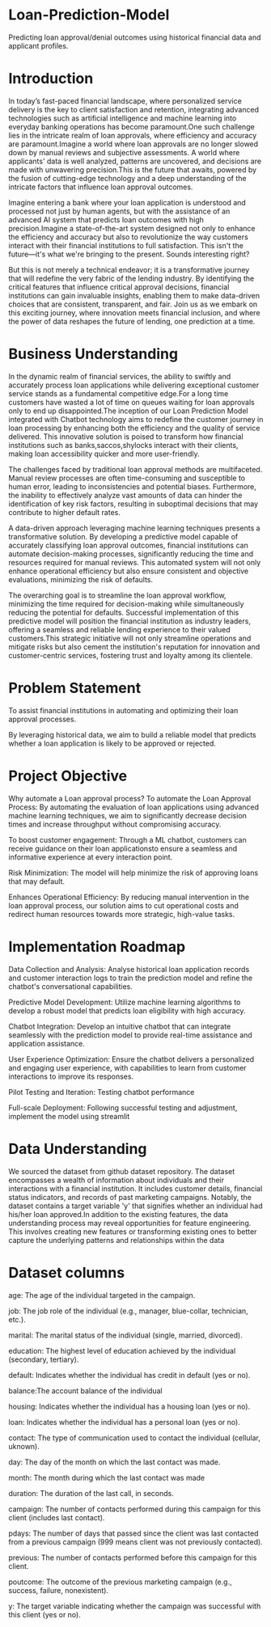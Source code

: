 # Loan-Prediction-Model
Predicting loan approval/denial outcomes using historical financial data and applicant profiles.

# Introduction
In today’s fast-paced financial landscape, where personalized service delivery is the key to client satisfaction and retention, integrating advanced technologies such as artificial intelligence and machine learning into everyday banking operations has become paramount.One such challenge lies in the intricate realm of loan approvals, where efficiency and accuracy are paramount.Imagine a world where loan approvals are no longer slowed down by manual reviews and subjective assessments. A world where applicants' data is well analyzed, patterns are uncovered, and decisions are made with unwavering precision.This is the future that awaits, powered by the fusion of cutting-edge technology and a deep understanding of the intricate factors that influence loan approval outcomes.

Imagine entering a bank where your loan application is understood and processed not just by human agents, but with the assistance of an advanced AI system that predicts loan outcomes with high precision.Imagine a state-of-the-art system designed not only to enhance the efficiency and accuracy but also to revolutionize the way customers interact with their financial institutions to full satisfaction. This isn't the future—it's what we're bringing to the present. Sounds interesting right?

But this is not merely a technical endeavor; it is a transformative journey that will redefine the very fabric of the lending industry. By identifying the critical features that influence critical approval decisions, financial institutions can gain invaluable insights, enabling them to make data-driven choices that are consistent, transparent, and fair. Join us as we embark on this exciting journey, where innovation meets financial inclusion, and where the power of data reshapes the future of lending, one prediction at a time.

# Business Understanding
In the dynamic realm of financial services, the ability to swiftly and accurately process loan applications while delivering exceptional customer service stands as a fundamental competitive edge.For a long time customers have wasted a lot of time on queues waiting for loan approvals only to end up disappointed.The inception of our Loan Prediction Model integrated with Chatbot technology aims to redefine the customer journey in loan processing by enhancing both the efficiency and the quality of service delivered. This innovative solution is poised to transform how financial institutions such as banks,saccos,shylocks interact with their clients, making loan accessibility quicker and more user-friendly.

The challenges faced by traditional loan approval methods are multifaceted. Manual review processes are often time-consuming and susceptible to human error, leading to inconsistencies and potential biases. Furthermore, the inability to effectively analyze vast amounts of data can hinder the identification of key risk factors, resulting in suboptimal decisions that may contribute to higher default rates.

A data-driven approach leveraging machine learning techniques presents a transformative solution. By developing a predictive model capable of accurately classifying loan approval outcomes, financial institutions can automate decision-making processes, significantly reducing the time and resources required for manual reviews. This automated system will not only enhance operational efficiency but also ensure consistent and objective evaluations, minimizing the risk of defaults.

The overarching goal is to streamline the loan approval workflow, minimizing the time required for decision-making while simultaneously reducing the potential for defaults. Successful implementation of this predictive model will position the financial institution as industry leaders, offering a seamless and reliable lending experience to their valued customers.This strategic initiative will not only streamline operations and mitigate risks but also cement the institution's reputation for innovation and customer-centric services, fostering trust and loyalty among its clientele.

# Problem Statement
To assist financial institutions in automating and optimizing their loan approval processes.

By leveraging historical data, we aim to build a reliable model that predicts whether a loan application is likely to be approved or rejected.

# Project Objective
Why automate a Loan approval process?
To automate the Loan Approval Process: By automating the evaluation of loan applications using advanced machine learning techniques, we aim to significantly decrease decision times and increase throughput without compromising accuracy.

To boost customer engagement: Through a ML chatbot, customers can receive guidance on their loan applicationsto ensure a seamless and informative experience at every interaction point.

Risk Minimization: The model will help minimize the risk of approving loans that may default.

Enhances Operational Efficiency: By reducing manual intervention in the loan approval process, our solution aims to cut operational costs and redirect human resources towards more strategic, high-value tasks.

# Implementation Roadmap
Data Collection and Analysis: Analyse historical loan application records and customer interaction logs to train the prediction model and refine the chatbot's conversational capabilities.

Predictive Model Development: Utilize machine learning algorithms to develop a robust model that predicts loan eligibility with high accuracy.

Chatbot Integration: Develop an intuitive chatbot that can integrate seamlessly with the prediction model to provide real-time assistance and application assistance.

User Experience Optimization: Ensure the chatbot delivers a personalized and engaging user experience, with capabilities to learn from customer interactions to improve its responses.

Pilot Testing and Iteration: Testing chatbot performance

Full-scale Deployment: Following successful testing and adjustment, implement the model using streamlit

# Data Understanding
We sourced the dataset from github dataset repository. The dataset encompasses a wealth of information about individuals and their interactions with a financial institution. It includes customer details, financial status indicators, and records of past marketing campaigns. Notably, the dataset contains a target variable 'y' that signifies whether an individual had his/her loan approved.In addition to the existing features, the data understanding process may reveal opportunities for feature engineering. This involves creating new features or transforming existing ones to better capture the underlying patterns and relationships within the data

# Dataset columns
age: The age of the individual targeted in the campaign.

job: The job role of the individual (e.g., manager, blue-collar, technician, etc.).

marital: The marital status of the individual (single, married, divorced).

education: The highest level of education achieved by the individual (secondary, tertiary).

default: Indicates whether the individual has credit in default (yes or no).

balance:The account balance of the individual

housing: Indicates whether the individual has a housing loan (yes or no).

loan: Indicates whether the individual has a personal loan (yes or no).

contact: The type of communication used to contact the individual (cellular, uknown).

day: The day of the month on which the last contact was made.

month: The month during which the last contact was made

duration: The duration of the last call, in seconds.

campaign: The number of contacts performed during this campaign for this client (includes last contact).

pdays: The number of days that passed since the client was last contacted from a previous campaign (999 means client was not previously contacted).

previous: The number of contacts performed before this campaign for this client.

poutcome: The outcome of the previous marketing campaign (e.g., success, failure, nonexistent).

y: The target variable indicating whether the campaign was successful with this client (yes or no).
